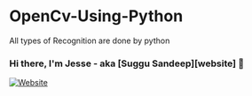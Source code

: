 # OpenCv-Using-Python
 All types of Recognition are done by python

### Hi there, I'm Jesse - aka [Suggu Sandeep][website] 👋

[![Website](https://img.shields.io/website?label=codeSTACKr.com&style=for-the-badge&url=https%3A%2F%2Fcodestackr.com)](https://0vzvx7k2bkztitq3d5kmva-on.drv.tw/www.suggusandeep.com/#portfolio)



